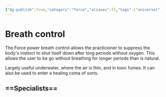 ```yaml
---
{"dg-publish":true,"category":"force","aliases":[],"tags":["universal","offense defense utility","control"],"permalink":"/breath-control/","dgHomeLink":true,"dgPassFrontmatter":true}
---
```


# Breath control
The Force power breath control allows the practicioner to suppress the body's instinct to shut itself down after long periods without oxygen. This allows the user to be go without breathing for longer periods than is natural.

Largely useful underwater, where the air is thin, and in toxic fumes. It can also be used to enter a healing coma of sorts.

==Specialists==
- 